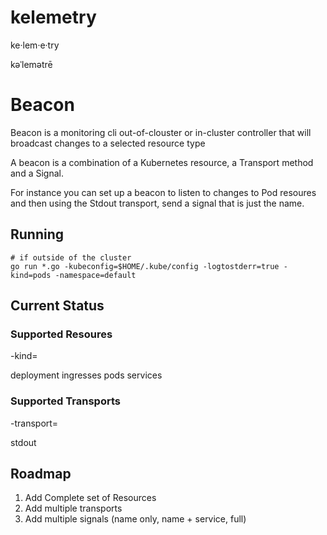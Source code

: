 # kelemetry
  ke·lem·e·try

  kəˈlemətrē

# Beacon

Beacon is a monitoring cli out-of-clouster or in-cluster controller that will broadcast changes to a selected resource type

A beacon is a combination of a Kubernetes resource, a Transport method and a Signal.

For instance you can set up a beacon to listen to changes to Pod resoures and then using the Stdout transport, send a signal that is just the name.


## Running

```
# if outside of the cluster
go run *.go -kubeconfig=$HOME/.kube/config -logtostderr=true -kind=pods -namespace=default
```

## Current Status
### Supported Resoures
-kind=

deployment
ingresses
pods
services


### Supported Transports
-transport=

stdout

## Roadmap
   1. Add Complete set of Resources
   2. Add multiple transports
   3. Add multiple signals (name only, name + service, full)